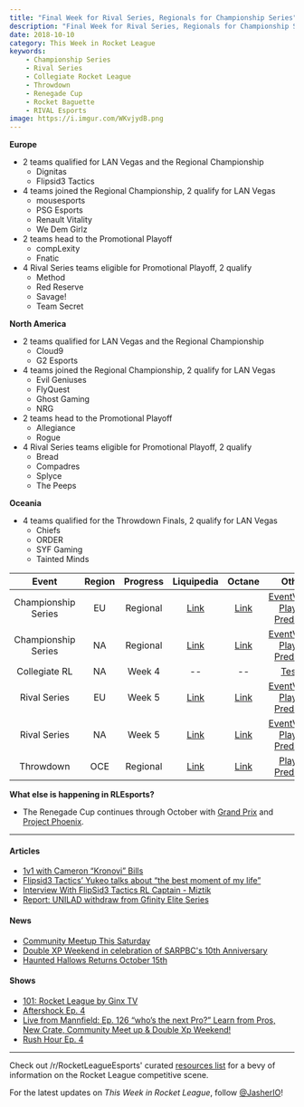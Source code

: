 ```yaml
---
title: "Final Week for Rival Series, Regionals for Championship Series"
description: "Final Week for Rival Series, Regionals for Championship Series"
date: 2018-10-10
category: This Week in Rocket League
keywords:
    - Championship Series
    - Rival Series
    - Collegiate Rocket League
    - Throwdown
    - Renegade Cup
    - Rocket Baguette
    - RIVAL Esports
image: https://i.imgur.com/WKvjydB.png
---
```


**Europe**

-   2 teams qualified for LAN Vegas and the Regional Championship
    -   Dignitas
    -   Flipsid3 Tactics
-   4 teams joined the Regional Championship, 2 qualify for LAN Vegas
    -   mousesports
    -   PSG Esports
    -   Renault Vitality
    -   We Dem Girlz
-   2 teams head to the Promotional Playoff
    -   compLexity
    -   Fnatic
-   4 Rival Series teams eligible for Promotional Playoff, 2 qualify
    -   Method
    -   Red Reserve
    -   Savage!
    -   Team Secret

**North America**

-   2 teams qualified for LAN Vegas and the Regional Championship
    -   Cloud9
    -   G2 Esports
-   4 teams joined the Regional Championship, 2 qualify for LAN Vegas
    -   Evil Geniuses
    -   FlyQuest
    -   Ghost Gaming
    -   NRG
-   2 teams head to the Promotional Playoff
    -   Allegiance
    -   Rogue
-   4 Rival Series teams eligible for Promotional Playoff, 2 qualify
    -   Bread
    -   Compadres
    -   Splyce
    -   The Peeps

**Oceania**

-   4 teams qualified for the Throwdown Finals, 2 qualify for LAN Vegas
    -   Chiefs
    -   ORDER
    -   SYF Gaming
    -   Tainted Minds

|        Event        | Region | Progress |                                                           Liquipedia                                                            |                            Octane                             |                                                                  Other                                                                   |
| :-----------------: | :----: | :------: | :-----------------------------------------------------------------------------------------------------------------------------: | :-----------------------------------------------------------: | :--------------------------------------------------------------------------------------------------------------------------------------: |
| Championship Series |   EU   | Regional |                  [Link](https://liquipedia.net/rocketleague/Rocket_League_Championship_Series/Season_6/Europe)                  |    [Link](https://octane.gg/event/rlcs-season-six-europe)     |       [EventVODs](https://eventvods.com/rocket-league/rlcs-europe-season-6?s=0), [Playoff Predictor](https://us.nallen.me/rlcs/eu)       |
| Championship Series |   NA   | Regional |              [Link](https://liquipedia.net/rocketleague/Rocket_League_Championship_Series/Season_6/North_America)               | [Link](https://octane.gg/event/rlcs-season-six-north-america) |   [EventVODs](https://eventvods.com/rocket-league/rlcs-north-america-season-6?s=0), [Playoff Predictor](https://us.nallen.me/rlcs/na)    |
|    Collegiate RL    |   NA   |  Week 4  |                                                               --                                                                |                              --                               |                                            [Tespa](https://compete.tespa.org/tournament/117)                                             |
|    Rival Series     |   EU   |  Week 5  |    [Link](https://liquipedia.net/rocketleague/Rocket_League_Championship_Series/Season_6/Europe/Rocket_League_Rival_Series)     |    [Link](https://octane.gg/event/rlrs-season-six-europe)     |    [EventVODs](https://eventvods.com/rocket-league/rlrs-europe-season-6?s=0), [Playoff Predictor](https://us.nallen.me/rlcs/eu/rlrs)     |
|    Rival Series     |   NA   |  Week 5  | [Link](https://liquipedia.net/rocketleague/Rocket_League_Championship_Series/Season_6/North_America/Rocket_League_Rival_Series) | [Link](https://octane.gg/event/rlrs-season-six-north-america) | [EventVODs](https://eventvods.com/rocket-league/rlrs-north-america-season-6?s=0), [Playoff Predictor](https://us.nallen.me/rlcs/na/rlrs) |
|      Throwdown      |  OCE   | Regional |           [Link](https://liquipedia.net/rocketleague/Rocket_League_Championship_Series/Season_6/Oceania/League_Play)            |     [Link](https://octane.gg/event/throwdown-season-six)      |                                            [Playoff Predictor](https://us.nallen.me/rlcs/oce)                                            |

**What else is happening in RLEsports?**

-   The Renegade Cup continues through October with [Grand Prix](https://www.reddit.com/r/RocketLeagueEsports/comments/9l26tn/renegade_cup_eu_rocket_baguette_grand_prix_open/) and [Project Phoenix](https://www.reddit.com/r/RocketLeagueEsports/comments/9l2fkf/renegade_cup_na_rival_esports_project_phoenix/).

---

#### Articles

-   [1v1 with Cameron “Kronovi” Bills](https://www.rocketleagueesports.com/news/1v1-with-cameron--kronovi--bills/)
-   [Flipsid3 Tactics’ Yukeo talks about “the best moment of my life”](https://rocketeers.gg/interview-flipsid3-tactics-yukeo-rlcs-lan-vegas/)
-   [Interview With FlipSid3 Tactics RL Captain - Miztik](http://team-dignitas.net/articles/blogs/rocket-league/13025/interview-with-flipsid3-tactics-rl-captain-miztik)
-   [Report: UNILAD withdraw from Gfinity Elite Series](https://octane.gg/news/report-unilad-withdraw-from-gfinity-elite-series/)

#### News

-   [Community Meetup This Saturday](https://www.rocketleague.com/news/fall-community-meet-up-october-13/)
-   [Double XP Weekend in celebration of SARPBC's 10th Anniversary](https://www.rocketleague.com/news/sarpbc-10th-anniversary-double-xp-weekend/)
-   [Haunted Hallows Returns October 15th](https://www.rocketleague.com/news/haunted-hallows-returns-october-15/)

#### Shows

-   [101: Rocket League by Ginx TV](https://www.youtube.com/playlist?list=PLWyIDkO2XeYmnau32D_QGNC-4muJIQ-4p)
-   [Aftershock Ep. 4](https://www.youtube.com/watch?v=_89nes_i05Q)
-   [Live from Mannfield: Ep. 126 “who’s the next Pro?” Learn from Pros, New Crate, Community Meet up & Double Xp Weekend!](http://www.lfmannfield.com/episodes/2018/10/9/ep-126-whos-the-next-pro-learn-from-pros-new-crate-community-meet-up-amp-double-xp-weekend)
-   [Rush Hour Ep. 4](https://www.twitch.tv/videos/320641186)

---

Check out /r/RocketLeagueEsports' curated [resources list](https://www.reddit.com/r/RocketLeagueEsports/wiki/links) for a bevy of information on the Rocket League competitive scene.

For the latest updates on _This Week in Rocket League_, follow [@JasherIO](https://twitter.com/JasherIO)!
